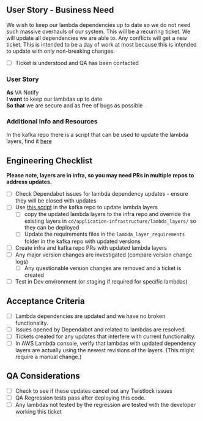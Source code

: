 ## User Story - Business Need

We wish to keep our lambda dependencies up to date so we do not need such massive overhauls of our system. This will be a recurring ticket. We will update all dependencies we are able to. Any conflicts will get a new ticket. This is intended to be a day of work at most because this is intended to update with only non-breaking changes.

- [ ] Ticket is understood and QA has been contacted

### User Story
**As** VA Notify  
**I want** to keep our lambdas up to date  
**So that** we are secure and as free of bugs as possible

### Additional Info and Resources
In the kafka repo there is a script that can be used to update the lambda layers, find it [here](https://github.com/department-of-veterans-affairs/notification-kafka/blob/main/scripts/create-update-lambda-layers.sh) 

## Engineering Checklist
**Please note, layers are in infra, so you may need PRs in multiple repos to address updates.**

- [ ] Check Dependabot issues for lambda dependency updates - ensure they will be closed with updates
- [ ] Use [this script](https://github.com/department-of-veterans-affairs/notification-kafka/blob/main/scripts/create-update-lambda-layers.sh) in the kafka repo to update lambda layers
	- [ ] copy the updated lambda layers to the infra repo and override the existing layers in `cd/application-infrastructure/lambda_layers/` so they can be deployed
	- [ ] Update the requirements files in the `lambda_layer_requirements` folder in the kafka repo with updated versions
- [ ] Create infra and kafka repo PRs with updated lambda layers
- [ ] Any major version changes are investigated (compare version change logs)
	- [ ] Any questionable version changes are removed and a ticket is created
- [ ] Test in Dev environment (or staging if required for specific lambdas)

## Acceptance Criteria
- [ ] Lambda dependencies are updated and we have no broken functionality. 
- [ ] Issues opened by Dependabot and related to lambdas are resolved. 
- [ ] Tickets created for any updates that interfere with current functionality.
- [ ] In AWS Lambda console, verify that lambdas with updated dependency layers are actually using the newest revisions of the layers.  (This might require a manual change.)
## QA Considerations
- [ ] Check to see if these updates cancel out any Twistlock issues
- [ ] QA Regression tests pass after deploying this code.
- [ ] Any lambdas not tested by the regression are tested with the developer working this ticket
